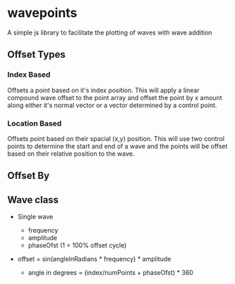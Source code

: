 # wavepoints
A simple js library to facilitate the plotting of waves with wave addition



## Offset Types
### Index Based
Offsets a point based on it's index position. 
This will apply a linear compound wave offset to the point array and offset the point by x amount along either it's normal vector or a vector determined by a control point.

### Location Based
Offsets point based on their spacial (x,y) position. 
This will use two control points to determine the start and end of a wave and the points will be offset based on their relative position to the wave.

## Offset By
##

## Wave class
- Single wave
    - frequency
    - amplitude
    - phaseOfst (1 = 100% offset cycle)

- offset = sin(angleInRadians * frequency) * amplitude
    - angle in degrees = (index/numPoints + phaseOfst) * 360


